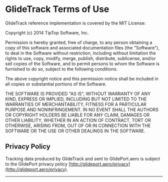 # GlideTrack Terms of Use


GlideTrack reference implementation is covered by the MIT License:

Copyright (c) 2014 TipTop Software, Inc.

Permission is hereby granted, free of charge, to any person obtaining a copy
of this software and associated documentation files (the "Software"), to deal
in the Software without restriction, including without limitation the rights
to use, copy, modify, merge, publish, distribute, sublicense, and/or sell
copies of the Software, and to permit persons to whom the Software is
furnished to do so, subject to the following conditions:

The above copyright notice and this permission notice shall be included in all
copies or substantial portions of the Software.

THE SOFTWARE IS PROVIDED "AS IS", WITHOUT WARRANTY OF ANY KIND, EXPRESS OR
IMPLIED, INCLUDING BUT NOT LIMITED TO THE WARRANTIES OF MERCHANTABILITY,
FITNESS FOR A PARTICULAR PURPOSE AND NONINFRINGEMENT. IN NO EVENT SHALL THE
AUTHORS OR COPYRIGHT HOLDERS BE LIABLE FOR ANY CLAIM, DAMAGES OR OTHER
LIABILITY, WHETHER IN AN ACTION OF CONTRACT, TORT OR OTHERWISE, ARISING FROM,
OUT OF OR IN CONNECTION WITH THE SOFTWARE OR THE USE OR OTHER DEALINGS IN THE
SOFTWARE.


## Privacy Policy

Tracking data produced by GlideTrack and sent to GlidePort.aero is subject to
the GlidePort privacy policy
[http://glideport.aero/privacy](http://glideport.aero/privacy).

---
